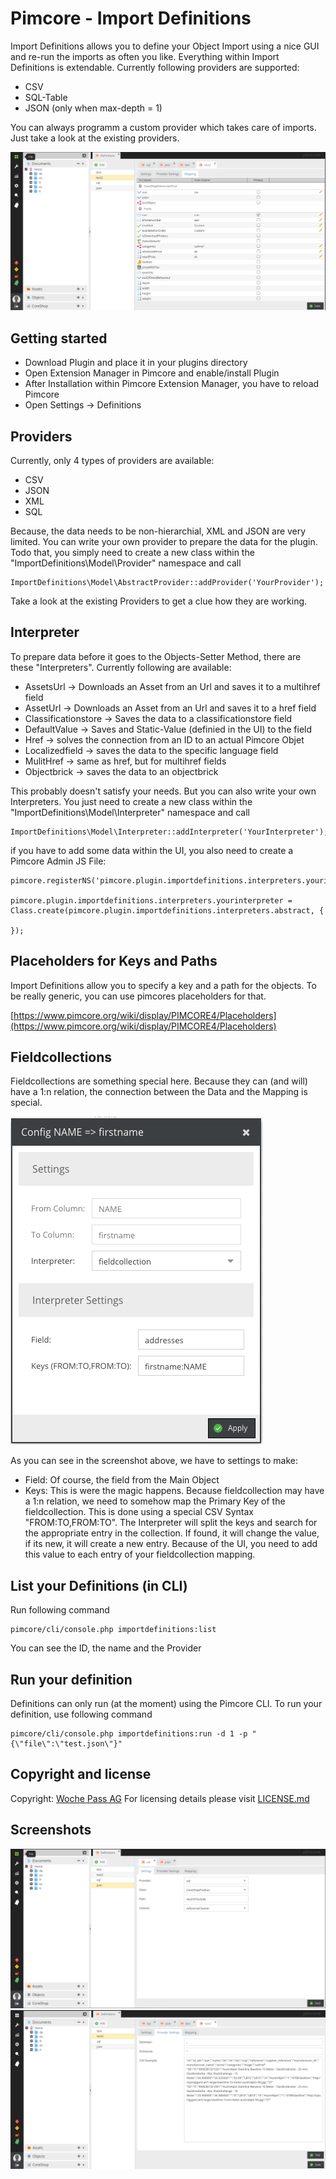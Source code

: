 # Pimcore - Import Definitions

Import Definitions allows you to define your Object Import using a nice GUI and re-run the imports as often you like. Everything within Import Definitions is extendable.
Currently following providers are supported:

 * CSV
 * SQL-Table
 * JSON (only when max-depth = 1)

You can always programm a custom provider which takes care of imports. Just take a look at the existing providers.

![Interface](docs/mapping.png)

## Getting started

* Download Plugin and place it in your plugins directory
* Open Extension Manager in Pimcore and enable/install Plugin
* After Installation within Pimcore Extension Manager, you have to reload Pimcore
* Open Settings -> Definitions

## Providers
Currently, only 4 types of providers are available:

 - CSV
 - JSON
 - XML
 - SQL

Because, the data needs to be non-hierarchial, XML and JSON are very limited. You can write your own provider to prepare the data for the plugin. Todo that, you simply
need to create a new class within the "ImportDefinitions\Model\Provider" namespace and call

```
ImportDefinitions\Model\AbstractProvider::addProvider('YourProvider');
```

Take a look at the existing Providers to get a clue how they are working.

## Interpreter
To prepare data before it goes to the Objects-Setter Method, there are these "Interpreters". Currently following are available:

 - AssetsUrl -> Downloads an Asset from an Url and saves it to a multihref field
 - AssetUrl -> Downloads an Asset from an Url and saves it to a href field
 - Classificationstore -> Saves the data to a classificationstore field
 - DefaultValue -> Saves and Static-Value (definied in the UI) to the field
 - Href -> solves the connection from an ID to an actual Pimcore Objet
 - Localizedfield -> saves the data to the specific language field
 - MulitHref -> same as href, but for multihref fields
 - Objectbrick -> saves the data to an objectbrick

This probably doesn't satisfy your needs. But you can also write your own Interpreters. You just need to create a new class within the "ImportDefinitions\Model\Interpreter" namespace
and call

```
ImportDefinitions\Model\Interpreter::addInterpreter('YourInterpreter');
```

if you have to add some data within the UI, you also need to create a Pimcore Admin JS File:

```
pimcore.registerNS('pimcore.plugin.importdefinitions.interpreters.yourinterpreter');

pimcore.plugin.importdefinitions.interpreters.yourinterpreter = Class.create(pimcore.plugin.importdefinitions.interpreters.abstract, {

});

```

## Placeholders for Keys and Paths
Import Definitions allow you to specify a key and a path for the objects. To be really generic, you can use pimcores placeholders for that.

[https://www.pimcore.org/wiki/display/PIMCORE4/Placeholders](https://www.pimcore.org/wiki/display/PIMCORE4/Placeholders)


## Fieldcollections
Fieldcollections are something special here. Because they can (and will) have a 1:n relation, the connection between the Data and the Mapping is special.

![Interface](docs/fieldcollection.png)

As you can see in the screenshot above, we have to settings to make:

 - Field: Of course, the field from the Main Object
 - Keys: This is were the magic happens. Because fieldcollection may have a 1:n relation, we need to somehow map the Primary Key of the fieldcollection. This is done
  using a special CSV Syntax "FROM:TO,FROM:TO". The Interpreter will split the keys and search for the appropriate entry in the collection. If found, it will change the value,
  if its new, it will create a new entry. Because of the UI, you need to add this value to each entry of your fieldcollection mapping.

## List your Definitions (in CLI)

Run following command

```
pimcore/cli/console.php importdefinitions:list
```

You can see the ID, the name and the Provider

## Run your definition
Definitions can only run (at the moment) using the Pimcore CLI. To run your definition, use following command

```
pimcore/cli/console.php importdefinitions:run -d 1 -p "{\"file\":\"test.json\"}"
```

## Copyright and license 
Copyright: [Woche Pass AG](http://www.w-vision.ch)
For licensing details please visit [LICENSE.md](LICENSE.md) 

## Screenshots
![Interface](docs/settings.png)
![Interface](docs/provider-settings.png)
